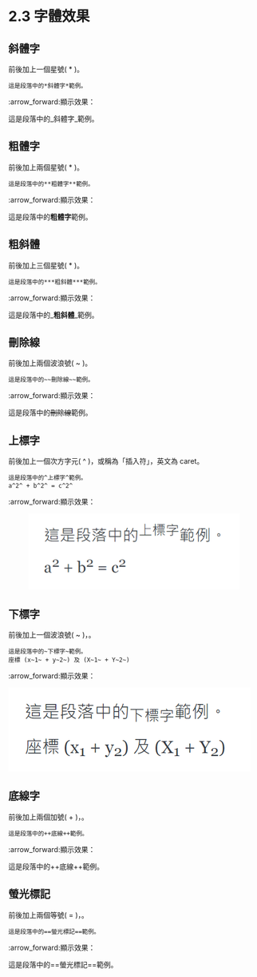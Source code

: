 # 2.3 字體效果

## 斜體字

前後加上一個星號( \* )。

```
這是段落中的*斜體字*範例。
```

:arrow\_forward:顯示效果：

這是段落中的_斜體字_範例。

## 粗體字

前後加上兩個星號( \* )。

```
這是段落中的**粗體字**範例。
```

:arrow\_forward:顯示效果：

這是段落中的**粗體字**範例。

## 粗斜體

前後加上三個星號( \* )。

```
這是段落中的***粗斜體***範例。
```

:arrow\_forward:顯示效果：

這是段落中的_**粗斜體**_範例。

## 刪除線

前後加上兩個波浪號( \~ )。

```
這是段落中的~~刪除線~~範例。
```

:arrow\_forward:顯示效果：

這是段落中的~~刪除線~~範例。

## 上標字

前後加上一個次方字元( ^ )，或稱為「插入符」，英文為 caret。

```
這是段落中的^上標字^範例。  
a^2^ + b^2^ = c^2^
```

:arrow\_forward:顯示效果：

<figure><img src="../.gitbook/assets/sup-1.png" alt=""><figcaption></figcaption></figure>

## 下標字

前後加上一個波浪號( \~ )，。

```
這是段落中的~下標字~範例。  
座標 (x~1~ + y~2~) 及 (X~1~ + Y~2~) 
```

:arrow\_forward:顯示效果：

<img src="../.gitbook/assets/sub-1.png" alt="" width="485">

## 底線字

前後加上兩個加號( + )，。

```
這是段落中的++底線++範例。
```

:arrow\_forward:顯示效果：

這是段落中的++底線++範例。

## 螢光標記

前後加上兩個等號( = )，。

```
這是段落中的==螢光標記==範例。
```

:arrow\_forward:顯示效果：

這是段落中的==螢光標記==範例。
